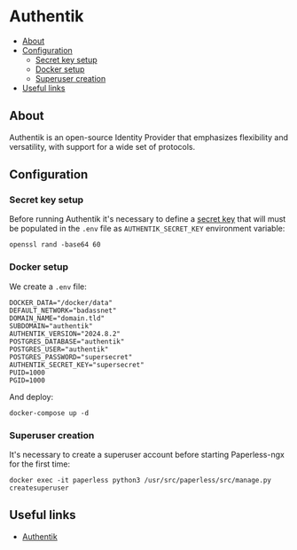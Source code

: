 # Authentik

- [About](#about)
- [Configuration](#configuration)
  * [Secret key setup](#secret-key-setup)
  * [Docker setup](#docker-setup)
  * [Superuser creation](#superuser-creation)
- [Useful links](#useful-links)

## About

Authentik is an open-source Identity Provider that emphasizes flexibility and versatility, with support for a wide set of protocols.

## Configuration

### Secret key setup

Before running Authentik it's necessary to define a [secret key](https://docs.goauthentik.io/docs/installation/docker-compose#preparation) that will must be populated in the `.env` file as `AUTHENTIK_SECRET_KEY` environment variable:

    openssl rand -base64 60

### Docker setup

We create a `.env` file:

```shell
DOCKER_DATA="/docker/data"
DEFAULT_NETWORK="badassnet"
DOMAIN_NAME="domain.tld"
SUBDOMAIN="authentik"
AUTHENTIK_VERSION="2024.8.2"
POSTGRES_DATABASE="authentik"
POSTGRES_USER="authentik"
POSTGRES_PASSWORD="supersecret"
AUTHENTIK_SECRET_KEY="supersecret"
PUID=1000
PGID=1000

```

And deploy:

    docker-compose up -d

### Superuser creation

It's necessary to create a superuser account before starting Paperless-ngx for
the first time:

    docker exec -it paperless python3 /usr/src/paperless/src/manage.py createsuperuser


## Useful links

- [Authentik](https://goauthentik.io/)
